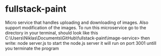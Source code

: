 # fullstack-paint
Micro service that handles uploading and downloading of images. Also support modification of the images.
To run this microservice go to the directory in your terminal, should look like this
C:\Users\Niklas\Documents\GitHub\fullstack-paint\image-service>
then write: 
node server.js
to start the node.js server
it will run on port 3001 untill you terminate the program
